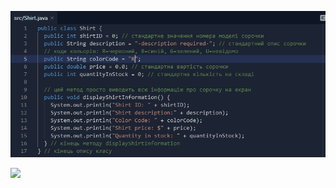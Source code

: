  
![](https://github.com/ppc-ntu-khpi/java-0-EgorKopyl/blob/master/Solution/task1.1.png)

![](https://replit.com/@EgorKopyl/java-0-EgorKopyl#Solution/task2.2.png)